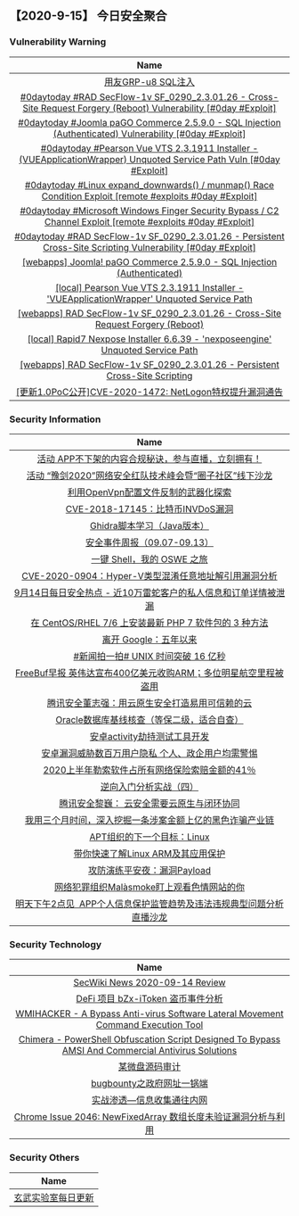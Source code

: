 
 ##   【2020-9-15】 今日安全聚合


###  						       							Vulnerability Warning

|                             Name                             |
| :----------------------------------------------------------: |
|[用友GRP-u8 SQL注入](https://www.seebug.org/vuldb/ssvid-98376)|
|[#0daytoday #RAD SecFlow-1v SF_0290_2.3.01.26 - Cross-Site Request Forgery (Reboot) Vulnerability [#0day #Exploit]](http://0day.today/exploits/34931)|
|[#0daytoday #Joomla paGO Commerce 2.5.9.0 - SQL Injection (Authenticated) Vulnerability [#0day #Exploit]](http://0day.today/exploits/34933)|
|[#0daytoday #Pearson Vue VTS 2.3.1911 Installer - (VUEApplicationWrapper) Unquoted Service Path Vuln [#0day #Exploit]](http://0day.today/exploits/34932)|
|[#0daytoday #Linux expand_downwards() / munmap() Race Condition Exploit [remote #exploits  #0day #Exploit]](http://0day.today/exploits/34934)|
|[#0daytoday #Microsoft Windows Finger Security Bypass / C2 Channel Exploit [remote #exploits  #0day #Exploit]](http://0day.today/exploits/34935)|
|[#0daytoday #RAD SecFlow-1v SF_0290_2.3.01.26 - Persistent Cross-Site Scripting Vulnerability [#0day #Exploit]](http://0day.today/exploits/34930)|
|[[webapps] Joomla! paGO Commerce 2.5.9.0 - SQL Injection (Authenticated)](https://www.exploit-db.com/exploits/48811)|
|[[local] Pearson Vue VTS 2.3.1911 Installer - 'VUEApplicationWrapper' Unquoted Service Path](https://www.exploit-db.com/exploits/48810)|
|[[webapps] RAD SecFlow-1v SF_0290_2.3.01.26 - Cross-Site Request Forgery (Reboot)](https://www.exploit-db.com/exploits/48809)|
|[[local] Rapid7 Nexpose Installer 6.6.39 - 'nexposeengine' Unquoted Service Path](https://www.exploit-db.com/exploits/48808)|
|[[webapps] RAD SecFlow-1v SF_0290_2.3.01.26  - Persistent Cross-Site Scripting](https://www.exploit-db.com/exploits/48807)|
|[[更新1.0PoC公开]CVE-2020-1472: NetLogon特权提升漏洞通告](https://cert.360.cn/warning/detail?id=d2cd19ddddc1063d64bda2cec715cb14)|

### 						        							Security Information
|                             Name                                    |
| :----------------------------------------------------------: |
|[活动  APP不下架的内容合规秘诀，参与直播，立刻拥有！](https://www.anquanke.com/post/id/217360)|
|[活动  “豫剑2020”网络安全红队技术峰会暨“圈子社区”线下沙龙](https://www.anquanke.com/post/id/217372)|
|[利用OpenVpn配置文件反制的武器化探索](https://www.anquanke.com/post/id/217345)|
|[CVE-2018-17145：比特币INVDoS漏洞](https://www.anquanke.com/post/id/217321)|
|[Ghidra脚本学习（Java版本）](https://www.anquanke.com/post/id/217140)|
|[安全事件周报（09.07-09.13）](https://www.anquanke.com/post/id/217352)|
|[一键 Shell，我的 OSWE 之旅](https://www.anquanke.com/post/id/217301)|
|[CVE-2020-0904：Hyper-V类型混淆任意地址解引用漏洞分析](https://www.anquanke.com/post/id/217294)|
|[9月14日每日安全热点 - 近10万雷蛇客户的私人信息和订单详情被泄漏](https://www.anquanke.com/post/id/217315)|
|[在 CentOS/RHEL 7/6 上安装最新 PHP 7 软件包的 3 种方法](https://linux.cn/article-12615-1.html?utm_source=rss&utm_medium=rss)|
|[离开 Google：五年以来](https://linux.cn/article-12614-1.html?utm_source=rss&utm_medium=rss)|
|[#新闻拍一拍# UNIX 时间突破 16 亿秒](https://linux.cn/article-12613-1.html?utm_source=rss&utm_medium=rss)|
|[FreeBuf早报  英伟达宣布400亿美元收购ARM；多位明星航空里程被盗用](https://www.freebuf.com/news/249759.html)|
|[腾讯安全董志强：用云原生安全打造易用可信赖的云](https://www.freebuf.com/articles/neopoints/249753.html)|
|[Oracle数据库基线核查（等保二级，适合自查）](https://www.freebuf.com/articles/database/249741.html)|
|[安卓activity劫持测试工具开发](https://www.freebuf.com/sectool/249725.html)|
|[安卓漏洞威胁数百万用户隐私  个人、政企用户均需警惕](https://www.freebuf.com/news/249706.html)|
|[2020上半年勒索软件占所有网络保险索赔金额的41％](https://www.freebuf.com/news/249700.html)|
|[逆向入门分析实战（四）](https://www.freebuf.com/articles/web/249682.html)|
|[腾讯安全黎巍： 云安全需要云原生与闭环协同](https://www.freebuf.com/articles/neopoints/249669.html)|
|[我用三个月时间，深入挖掘一条涉案金额上亿的黑色诈骗产业链](https://www.freebuf.com/articles/network/249655.html)|
|[APT组织的下一个目标：Linux](https://www.freebuf.com/news/249640.html)|
|[带你快速了解Linux ARM及其应用保护](https://www.freebuf.com/articles/terminal/249638.html)|
|[攻防演练平安夜：漏洞Payload](https://www.freebuf.com/articles/web/249635.html)|
|[网络犯罪组织Malàsmoke盯上观看色情网站的你](https://www.freebuf.com/news/249623.html)|
|[明天下午2点见  APP个人信息保护监管趋势及违法违规典型问题分析 直播沙龙](https://www.freebuf.com/fevents/249605.html)|
### 						        							Security  Technology
|                             Name                                    |
| :----------------------------------------------------------: |
|[SecWiki News 2020-09-14 Review](http://www.sec-wiki.com/?2020-09-14)|
|[DeFi 项目 bZx-iToken 盗币事件分析](https://paper.seebug.org/1334/)|
|[WMIHACKER - A Bypass Anti-virus Software Lateral Movement Command Execution Tool](http://www.kitploit.com/2020/09/wmihacker-bypass-anti-virus-software.html)|
|[Chimera - PowerShell Obfuscation Script Designed To Bypass AMSI And Commercial Antivirus Solutions](http://www.kitploit.com/2020/09/chimera-powershell-obfuscation-script.html)|
|[某微盘源码审计](http://xz.aliyun.com/t/8263)|
|[bugbounty之政府网址一锅端](http://xz.aliyun.com/t/8264)|
|[实战渗透—信息收集通往内网](http://xz.aliyun.com/t/8266)|
|[Chrome Issue 2046: NewFixedArray 数组长度未验证漏洞分析与利用](http://xz.aliyun.com/t/8269)|

### 						        							Security  Others
|                             Name                                    |
| :----------------------------------------------------------: |
|[玄武实验室每日更新](https://weibo.com/p/1006065582522936/wenzhang?from=page_100606_profile&wvr=6&mod=wenzhangmore)|

